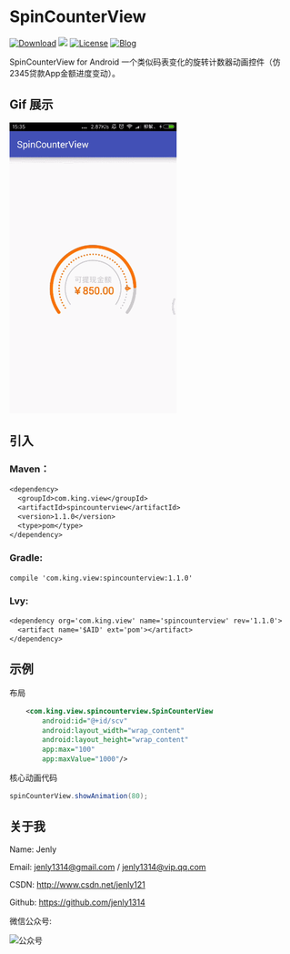 # SpinCounterView
[![Download](https://img.shields.io/badge/download-App-blue.svg)](https://raw.githubusercontent.com/jenly1314/SpinCounterView/master/app/app-release.apk)
[![](https://jitpack.io/v/jenly1314/SpinCounterView.svg)](https://jitpack.io/#jenly1314/SpinCounterView)
[![License](https://img.shields.io/badge/license-MIT-blue.svg)](https://opensource.org/licenses/mit-license.php)
[![Blog](https://img.shields.io/badge/blog-Jenly-9933CC.svg)](http://blog.csdn.net/jenly121)

SpinCounterView for Android 一个类似码表变化的旋转计数器动画控件（仿2345贷款App金额进度变动）。

## Gif 展示
![Image](GIF.gif)

## 引入

### Maven：
```
<dependency>
  <groupId>com.king.view</groupId>
  <artifactId>spincounterview</artifactId>
  <version>1.1.0</version>
  <type>pom</type>
</dependency>
```
### Gradle:
```
compile 'com.king.view:spincounterview:1.1.0'
```
### Lvy:
```
<dependency org='com.king.view' name='spincounterview' rev='1.1.0'>
  <artifact name='$AID' ext='pom'></artifact>
</dependency>
```

## 示例

布局
```Xml
    <com.king.view.spincounterview.SpinCounterView
        android:id="@+id/scv"
        android:layout_width="wrap_content"
        android:layout_height="wrap_content"
        app:max="100"
        app:maxValue="1000"/>
```

核心动画代码
```Java
spinCounterView.showAnimation(80);
```

## 关于我
   Name: Jenly

   Email: jenly1314@gmail.com / jenly1314@vip.qq.com

   CSDN: http://www.csdn.net/jenly121

   Github: https://github.com/jenly1314

   微信公众号:

   ![公众号](http://olambmg9j.bkt.clouddn.com/jenly666.jpg)

